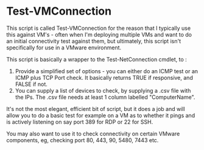 # Test-VMConnection

This script is called Test-VMConnection for the reason that I typically use this against VM's - often when I'm deploying multiple VMs and want to do an initial connectivity test against them, but ultimately, this script isn't specifically for use in a VMware environment.

This script is basically a wrapper to the Test-NetConnection cmdlet, to :
1) Provide a simplified set of options - you can either do an ICMP test or an ICMP plus TCP Port check. It basically returns TRUE if responsive, and FALSE if not.
2) You can supply a list of devices to check, by supplying a .csv file with the IPs. The .csv file needs at least 1 column labelled "ComputerName".

It's not the most elegant, efficient bit of script, but it does a job and will allow you to do a basic test for example on a VM as to whether it pings and is actively listening on say port 389 for RDP or 22 for SSH.

You may also want to use it to check connectivity on certain VMware components, eg, checking port 80, 443, 90, 5480, 7443 etc.

